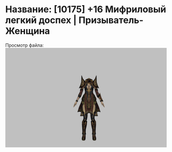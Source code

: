 # Название: [10175] +16 Мифриловый легкий доспех | Призыватель-Женщина

Просмотр файла:
![p090021.png](p090021.png)